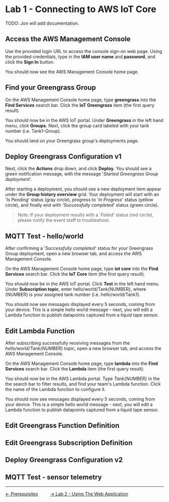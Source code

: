 # Lab 1 - Connecting to AWS IoT Core
TODO: Jon will add documentation.

## Access the AWS Management Console

Use the provided login URL to access the console sign-on web page.  Using the provided credentials, type in the **IAM user name** and **password**, and click the **Sign In** button.

You should now see the AWS Management Console home page.

## Find your Greengrass Group

On the AWS Management Console home page, type **greengrass** into the **Find Services** search bar.  Click the **IoT Greengrass** item (the first query result).

You should now be in the AWS IoT portal.  Under **Greengrass** in the left hand menu, click **Groups**.  Next, click the group card labeled with your tank number (i.e. Tank1-Group).

You should land on your Greengrass group's deployments page.

## Deploy Greengrass Configuration v1

Next, click the **Actions** drop down, and click **Deploy**. You should see a green notification message, with the message '*Started Greengrass Group deployment*'.

After starting a deployment, you should see a new deployment item appear under the **Group history overview** grid.  Your deployment will start with an '*Is Pending*' status (gray circle), progress to '*In Progress*' status (yellow circle), and finally end with '*Successfully completed*' status (green circle).

> Note: If your deployment results with a '*Failed*' status (red circle), please notify the event staff to troubleshoot.

## MQTT Test - hello/world

After confirming a '*Successfully completed*' status for your Greengrass Group deployment, open a new browser tab, and access the AWS Management Console.

On the AWS Management Console home page, type **iot core** into the **Find Services** search bar.  Click the **IoT Core** item (the first query result).

You should now be in the AWS IoT portal.  Click **Test** in the left hand menu.  Under **Subscription topic**, enter hello/world/Tank{NUMBER}, where {NUMBER} is your assigned tank number (i.e. hello/world/Tank1).

You should now see messages displayed every 5 seconds, coming from your device.  This is a simple hello world message - next, you will edit a Lambda function to publish datapoints captured from a liquid tape sensor.

## Edit Lambda Function

After subscribing successfully receiving messages from the *hello/world/Tank{NUMBER}* topic, open a new browser tab, and access the AWS Management Console.

On the AWS Management Console home page, type **lambda** into the **Find Services** search bar.  Click the **Lambda** item (the first query result).

You should now be in the AWS Lambda portal.  Type *Tank{NUMBER}* in the the search bar to filter results, and find your team's Lambda function.  Click the name of the Lambda function to configure it.

You should now see messages displayed every 5 seconds, coming from your device.  This is a simple hello world message - next, you will edit a Lambda function to publish datapoints captured from a liquid tape sensor.

## Edit Greengrass Function Definition

## Edit Greengrass Subscription Definition

## Deploy Greengrass Configuration v2

## MQTT Test - sensor telemetry
---
[<- Prerequisites](0-prereqs.md)&nbsp;&nbsp;&nbsp;&nbsp;&nbsp;&nbsp;&nbsp;&nbsp;&nbsp;&nbsp;[-> Lab 2 - Using The Web Application](2-webapp.md)